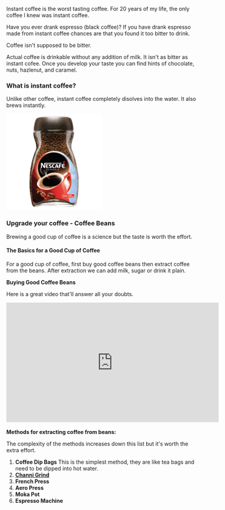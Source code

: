[category]: <> (General)
[date]: <> (2021/12/24)
[title]: <> (Get over instant coffee - From an Indian's perspective)

Instant coffee is the worst tasting coffee. For 20 years of my life, the only coffee I knew was instant coffee.

Have you ever drank espresso (black coffee)? If you have drank espresso made from instant coffee chances are that you found it too bitter to drink.

Coffee isn't supposed to be bitter.

Actual coffee is drinkable without any addition of milk. It isn't as bitter as instant cofee. Once you develop your taste you can find hints of chocolate, nuts, hazlenut, and caramel.

### What is instant coffee?

Unlike other coffee, instant coffee completely disolves into the water. It also brews instantly.

<img src="../images/coffee/nescafe.png" width="50%"/>

### Upgrade your coffee - Coffee Beans

Brewing a good cup of coffee is a science but the taste is worth the effort.

#### The Basics for a Good Cup of Coffee

For a good cup of coffee, first buy good coffee beans then extract coffee from the beans. After extraction we can add milk, sugar or drink it plain.

**Buying Good Coffee Beans**

Here is a great video that'll answer all your doubts.

<iframe width="560" height="315" src="https://www.youtube-nocookie.com/embed/O9YnLFrM7Fs" title="YouTube video player" frameborder="0" allow="accelerometer; autoplay; clipboard-write; encrypted-media; gyroscope; picture-in-picture" allowfullscreen></iframe>

**Methods for extracting coffee from beans:**

The complexity of the methods increases down this list but it's worth the extra effort.

1. **Coffee Dip Bags**
   This is the simplest method, they are like tea bags and need to be dipped into hot water.
2. [**Channi Grind**](https://www.youtube.com/watch?v=m2O5MqXD4n0)
3. **French Press**
4. **Aero Press**
5. **Moka Pot**
6. **Espresso Machine**